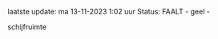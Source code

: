 laatste update: 
ma 13-11-2023  1:02   uur 
Status: FAALT - geel - 
<div class="service Y">schijfruimte</div>